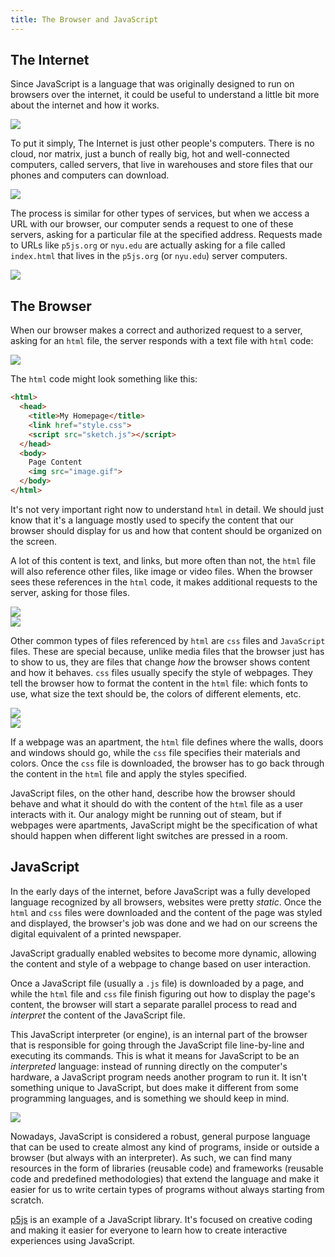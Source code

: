 ```yaml
---
title: The Browser and JavaScript
---
```

## The Internet

Since JavaScript is a language that was originally designed to run on browsers over the internet, it could be useful to understand a little bit more about the internet and how it works.

<div class="scaled-images">
  <img src="{{ '/assets/images/intro/internet-00.jpg' | relative_url }}">
</div>

To put it simply, The Internet is just other people's computers. There is no cloud, nor matrix, just a bunch of really big, hot and well-connected computers, called servers, that live in warehouses and store files that our phones and computers can download.

<div class="scaled-images">
  <img src="{{ '/assets/images/intro/internet-01.jpg' | relative_url }}">
</div>

The process is similar for other types of services, but when we access a URL with our browser, our computer sends a request to one of these servers, asking for a particular file at the specified address. Requests made to URLs like `p5js.org` or `nyu.edu` are actually asking for a file called `index.html` that lives in the `p5js.org` (or `nyu.edu`) server computers.

<div class="scaled-images">
  <img src="{{ '/assets/images/intro/request-00.jpg' | relative_url }}">
</div>

## The Browser

When our browser makes a correct and authorized request to a server, asking for an `html` file, the server responds with a text file with `html` code:

<div class="scaled-images">
  <img src="{{ '/assets/images/intro/request-01.jpg' | relative_url }}">
</div>

The `html` code might look something like this:
```html
<html>
  <head>
    <title>My Homepage</title>
    <link href="style.css">
    <script src="sketch.js"></script>
  </head>
  <body>
    Page Content
    <img src="image.gif">
  </body>
</html>
```

It's not very important right now to understand `html` in detail. We should just know that it's a language mostly used to specify the content that our browser should display for us and how that content should be organized on the screen.

A lot of this content is text, and links, but more often than not, the `html` file will also reference other files, like image or video files. When the browser sees these references in the `html` code, it makes additional requests to the server, asking for those files.

<div class="scaled-images">
  <img src="{{ '/assets/images/intro/request-02.jpg' | relative_url }}">
</div>

<div class="scaled-images">
  <img src="{{ '/assets/images/intro/request-03.jpg' | relative_url }}">
</div>

Other common types of files referenced by `html` are `css` files and `JavaScript` files. These are special because, unlike media files that the browser just has to show to us, they are files that change *how* the browser shows content and how it behaves.
`css` files usually specify the style of webpages. They tell the browser how to format the content in the `html` file: which fonts to use, what size the text should be, the colors of different elements, etc.

<div class="scaled-images">
  <img src="{{ '/assets/images/intro/request-04.jpg' | relative_url }}">
</div>

<div class="scaled-images">
  <img src="{{ '/assets/images/intro/request-05.jpg' | relative_url }}">
</div>

If a webpage was an apartment, the `html` file defines where the walls, doors and windows should go, while the `css` file specifies their materials and colors. Once the `css` file is downloaded, the browser has to go back through the content in the `html` file and apply the styles specified.

JavaScript files, on the other hand, describe how the browser should behave and what it should do with the content of the `html` file as a user interacts with it. Our analogy might be running out of steam, but if webpages were apartments, JavaScript might be the specification of what should happen when different light switches are pressed in a room.

## JavaScript

In the early days of the internet, before JavaScript was a fully developed language recognized by all browsers, websites were pretty *static*. Once the `html` and `css` files were downloaded and the content of the page was styled and displayed, the browser's job was done and we had on our screens the digital equivalent of a printed newspaper.

JavaScript gradually enabled websites to become more dynamic, allowing the content and style of a webpage to change based on user interaction.

Once a JavaScript file (usually a `.js` file) is downloaded by a page, and while the `html` file and `css` file finish figuring out how to display the page's content, the browser will start a separate parallel process to read and *interpret* the content of the JavaScript file.

This JavaScript interpreter (or engine), is an internal part of the browser that is responsible for going through the JavaScript file line-by-line and executing its commands. This is what it means for JavaScript to be an *interpreted* language: instead of running directly on the computer's hardware, a JavaScript program needs another program to run it. It isn't something unique to JavaScript, but does make it different from some programming languages, and is something we should keep in mind.

<div class="scaled-images">
  <img src="{{ '/assets/images/intro/JavaScript.jpg' | relative_url }}">
</div>

Nowadays, JavaScript is considered a robust, general purpose language that can be used to create almost any kind of programs, inside or outside a browser (but always with an interpreter). As such, we can find many resources in the form of libraries (reusable code) and frameworks (reusable code and predefined methodologies) that extend the language and make it easier for us to write certain types of programs without always starting from scratch.

[p5js](https://p5js.org/) is an example of a JavaScript library. It's focused on creative coding and making it easier for everyone to learn how to create interactive experiences using JavaScript.
